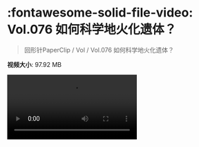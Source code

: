 # :fontawesome-solid-file-video: Vol.076 如何科学地火化遗体？

> 回形针PaperClip / Vol / Vol.076 如何科学地火化遗体？

**视频大小**: 97.92 MB

<div class="video"><video src="https://file.hsyhx.top/archive/PaperClip/Vol/076.mp4" controls preload>🤔 您的浏览器不支持 video 标签</video></div>